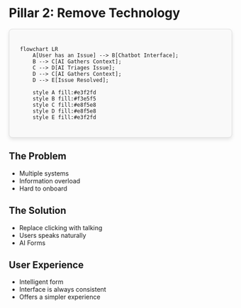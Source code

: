 # Pillar 2: Remove Technology

<style scoped>
.mermaid-container {
  padding: 1.5rem;
  border: 1px solid #ddd;
  border-radius: 8px;
  background-color: #f9f9f9;
  box-shadow: 0 4px 8px rgba(0,0,0,0.1);
}
.text-container {
  padding: 1.5rem;
  border: 1px solid #ddd;
  border-radius: 8px;
  background-color: #f9f9f9;
  box-shadow: 0 4px 8px rgba(0,0,0,0.1);
  height: 100%;
}
</style>

<div class="mermaid-container justify-center">

```mermaid
flowchart LR
    A[User has an Issue] --> B[Chatbot Interface];
    B --> C[AI Gathers Context];
    C --> D[AI Triages Issue];
    D --> C[AI Gathers Context];
    D --> E[Issue Resolved];

    style A fill:#e3f2fd
    style B fill:#f3e5f5
    style C fill:#e8f5e8
    style D fill:#e8f5e8
    style E fill:#e3f2fd
```

</div>

<div class="grid grid-cols-3 gap-6 mt-8">

<div class="space-y-6" v-click>

## The Problem
- Multiple systems
- Information overload
- Hard to onboard

</div>

<div class="space-y-6" v-click>

## The Solution
- Replace clicking with talking
- Users speaks naturally
- AI Forms

</div>

<div class="space-y-6" v-click>

## User Experience
- Intelligent form
- Interface is always consistent
- Offers a simpler experience

</div>

</div>